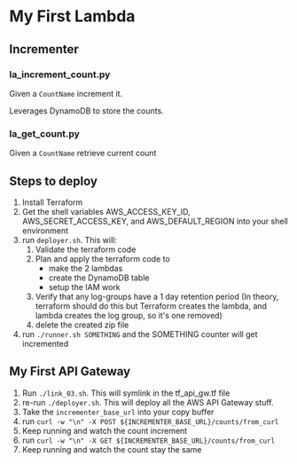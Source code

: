 # My First Lambda

## Incrementer

### la_increment_count.py
Given a `CountName` increment it.

Leverages DynamoDB to store the counts.

### la_get_count.py
Given a `CountName` retrieve current count

## Steps to deploy

1. Install Terraform
2. Get the shell variables AWS_ACCESS_KEY_ID, AWS_SECRET_ACCESS_KEY, and AWS_DEFAULT_REGION into
   your shell environment
3. run `deployer.sh`.  This will:
    1. Validate the terraform code
    2. Plan and apply the terraform code to
        * make the 2 lambdas
        * create the DynamoDB table
        * setup the IAM work
    3. Verify that any log-groups have a 1 day retention period (In theory, terraform should do this
       but Terraform creates the lambda, and lambda creates the log group, so it's one removed)
    4. delete the created zip file
4. run `./runner.sh SOMETHING` and the SOMETHING counter will get incremented

## My First API Gateway

1. Run `./link_03.sh`.  This will symlink in the tf_api_gw.tf file
2. re-run `./deployer.sh`.  This will deploy all the AWS API Gateway stuff.
3. Take the `incrementer_base_url` into your copy buffer
4. run `curl -w "\n" -X POST ${INCREMENTER_BASE_URL}/counts/from_curl`
5. Keep running and watch the count increment
6. run `curl -w "\n" -X GET ${INCREMENTER_BASE_URL}/counts/from_curl`
7. Keep running and watch the count stay the same
